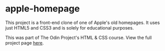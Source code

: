 # apple-homepage

This project is a front-end clone of one of Apple's old homepages. It uses just HTML5 and CSS3 and is solely for educational purposes.

This was part of The Odin Project's HTML & CSS course. View the full project page [here](https://www.theodinproject.com/courses/html5-and-css3/lessons/building-with-backgrounds-and-gradients).
